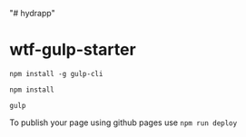 "# hydrapp" 

# wtf-gulp-starter

`npm install -g gulp-cli`

`npm install`

`gulp`

To publish your page using github pages use `npm run deploy`
